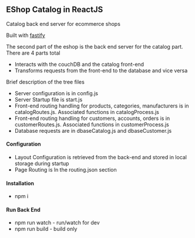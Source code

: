 ## EShop Catalog in ReactJS

Catalog back end server for ecommerce shops

Built with [fastify](https://www.fastify.io/)

The second part of the eshop is the back end server for the catalog part. There are 4 parts total
 - Interacts with the couchDB and the catalog front-end
 - Transforms requests from the front-end to the database and vice versa

Brief description of the tree files
- Server configuration is in config.js
- Server Startup file is start.js
- Front-end routing handling for products, categories, manufacturers is in catalogRoutes.js. Associated functions in catalogProcess.js
- Front-end routing handling for customers, accounts, orders is in customerRoutes.js. Associated functions  in customerProcess.js
- Database requests are in dbaseCatalog.js and dbaseCustomer.js

#### Configuration

- Layout Configuration is retrieved from the back-end and stored in local storage during startup
- Page Routing is ln the routing.json section


#### Installation
 - npm i

 #### Run Back End
 - npm run watch - run/watch for dev
 - npm run build - build only
